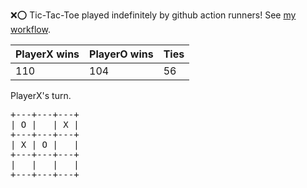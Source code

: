 :x::o: Tic-Tac-Toe played indefinitely by github action runners! See [my workflow](.github/workflows/play.yaml).

|PlayerX wins|PlayerO wins|Ties|
|-|-|-|
|110|104|56|

PlayerX's turn.

<pre>
+---+---+---+
| O |   | X |
+---+---+---+
| X | O |   |
+---+---+---+
|   |   |   |
+---+---+---+
</pre>